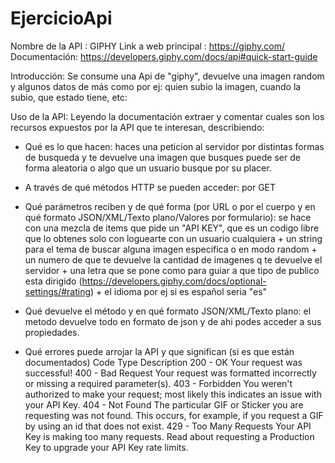 # EjercicioApi



Nombre de la API : GIPHY
Link a web principal : https://giphy.com/
Documentación: https://developers.giphy.com/docs/api#quick-start-guide

Introducción: Se consume una Api de "giphy", devuelve una imagen random y algunos datos de más como por ej: quien subio la imagen, cuando la subio, que estado tiene, etc:

Uso de la API: Leyendo la documentación extraer y comentar cuales son los recursos expuestos por la API que te interesan, describiendo:
- Qué es lo que hacen: haces una peticion al servidor por distintas formas de busqueda y te devuelve una imagen que busques puede ser
  de forma aleatoria o algo que un usuario busque por su placer.
    
- A través de qué métodos HTTP se pueden acceder:  por GET 

- Qué parámetros reciben y de qué forma (por URL o por el cuerpo y en qué formato JSON/XML/Texto plano/Valores por formulario): se hace
con una mezcla de items que pide  un "API KEY", que es un codigo libre que lo obtenes solo con loguearte con un usuario cualquiera + 
un string para el tema de buscar alguna imagen especifica o en modo random + un numero de que te devuelve la cantidad de imagenes q te devuelve el servidor + 
una letra que se pone como para guiar a que tipo de publico esta dirigido (https://developers.giphy.com/docs/optional-settings/#rating) + el idioma por ej si es 
español seria "es" 

- Qué devuelve el método y en qué formato JSON/XML/Texto plano: el metodo devuelve todo en formato de json y de ahi podes acceder a sus propiedades.

- Qué errores puede arrojar la API y que significan (si es que están documentados)
Code	Type	Description
200	- OK	Your request was successful!
400	- Bad Request	Your request was formatted incorrectly or missing a required parameter(s).
403	- Forbidden	You weren't authorized to make your request; most likely this indicates an issue with your API Key.
404	- Not Found	The particular GIF or Sticker you are requesting was not found. This occurs, for example, if you request a GIF by using an id that does not exist.
429	- Too Many Requests	Your API Key is making too many requests. Read about requesting a Production Key to upgrade your API Key rate limits.




